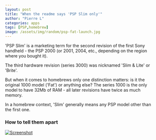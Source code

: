 ```yaml
---
layout: post
title: "When the readme says 'PSP Slim only'"
author: "Pierre L"
categories: apps
tags: [PSP,homebrew]
image: /assets/img/random/psp-fat-launch.jpg
---
```


'PSP Slim' is a marketing term for the second revision of the first Sony handheld - the PSP 2000 (or 2001, 2004, etc., depending on the region where you bought it). 

The third hardware revision (series 3000) was nicknamed 'Slim & Lite' or 'Brite'.

But when it comes to homebrews only one distinction matters: is it the original 1000 model ('Fat') or anything else? The series 1000 is the only model to have 32Mb of RAM - all later revisions have twice as much memory. 

In a homebrew context, 'Slim' generally means any PSP model other than the first one.

### How to tell them apart

[![Screenshot](https://github.com/PSP-Archive/PSP-Archive.github.io/raw/gh-pages/assets/img/random/PSP_comparison_R4.webp)](https://github.com/PSP-Archive/PSP-Archive.github.io/raw/gh-pages/assets/img/random/PSP_comparison_R4.png)
